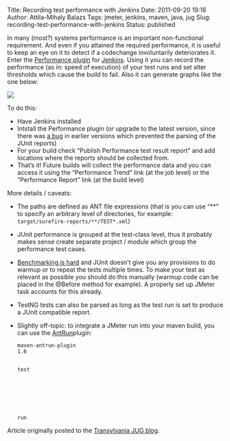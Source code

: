Title: Recording test performance with Jenkins
Date: 2011-09-20 19:16
Author: Attila-Mihaly Balazs
Tags: jmeter, jenkins, maven, java, jug
Slug: recording-test-performance-with-jenkins
Status: published

In many (most?) systems performance is an important non-functional
requirement. And even if you attained the required performance, it is
useful to keep an eye on it to detect if a codechange involuntarily
deteriorates it. Enter the [Performance
plugin](https://wiki.jenkins-ci.org/display/JENKINS/Performance+Plugin)
for [Jenkins](http://jenkins-ci.org/). Using it you can record the
performance (as in: speed of execution) of your test runs and set alter
thresholds which cause the build to fail. Also it can generate graphs
like the one below:

![](http://www.transylvania-jug.org/wp-content/uploads/2011/09/respondingTimeGraph.png)

To do this:

-   Have Jenkins installed
-   Intstall the Performance plugin (or upgrade to the latest version,
    since there was [a
    bug](https://issues.jenkins-ci.org/browse/JENKINS-9655) in earlier
    versions which prevented the parsing of the JUnit reports)
-   For your build check “Publish Performance test result report” and
    add locations where the reports should be collected from.
-   That’s it! Future builds will collect the performance data and you
    can access it using the “Performance Trend” link (at the job level)
    or the “Performance Report” link (at the build level)

More details / caveats:

-   The paths are defined as ANT file expressions (that is you can use
    “\*\*” to specify an arbitrary level of directories, for example:
    `target/surefire-reports/**/TEST*.xml`)
-   JUnit performance is grouped at the test-class level, thus it
    probably makes sense create separate project / module which group
    the performance test cases.
-   [Benchmarking is hard](http://www.transylvania-jug.org/archives/174)
    and JUnit doesn’t give you any provisions to do warmup or to repeat
    the tests multiple times. To make your test as relevant as possible
    you should do this manually (warmup code can be placed in the
    @Before method for example). A properly set up JMeter task accounts
    for this already.
-   TestNG tests can also be parsed as long as the test run is set to
    produce a JUnit compatible report.
-   Slightly off-topic: to integrate a JMeter run into your maven build,
    you can use the
    [AntRun](http://maven.apache.org/plugins/maven-antrun-plugin/)plugin:` `



        maven-antrun-plugin
        1.6


        test







        run




Article originally posted to the [Transylvania JUG
blog](http://www.transylvania-jug.org/archives/241).
